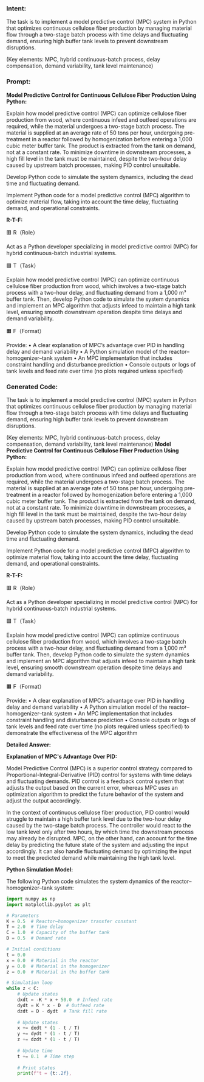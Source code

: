 ### Intent:
The task is to implement a model predictive control (MPC) system in Python that optimizes continuous cellulose fiber production by managing material flow through a two-stage batch process with time delays and fluctuating demand, ensuring high buffer tank levels to prevent downstream disruptions.  

(Key elements: MPC, hybrid continuous-batch process, delay compensation, demand variability, tank level maintenance)

### Prompt:
**Model Predictive Control for Continuous Cellulose Fiber Production Using Python:**

Explain how model predictive control (MPC) can optimize cellulose fiber production from wood, where continuous infeed and outfeed operations are required, while the material undergoes a two-stage batch process. The material is supplied at an average rate of 50 tons per hour, undergoing pre-treatment in a reactor followed by homogenization before entering a 1,000 cubic meter buffer tank. The product is extracted from the tank on demand, not at a constant rate. To minimize downtime in downstream processes, a high fill level in the tank must be maintained, despite the two-hour delay caused by upstream batch processes, making PID control unsuitable.

Develop Python code to simulate the system dynamics, including the dead time and fluctuating demand.

Implement Python code for a model predictive control (MPC) algorithm to optimize material flow, taking into account the time delay, fluctuating demand, and operational constraints.

**R-T-F:**

🟥 R（Role）

Act as a Python developer specializing in model predictive control (MPC) for hybrid continuous-batch industrial systems.

🟩 T（Task）

Explain how model predictive control (MPC) can optimize continuous cellulose fiber production from wood, which involves a two-stage batch process with a two-hour delay, and fluctuating demand from a 1,000 m³ buffer tank. Then, develop Python code to simulate the system dynamics and implement an MPC algorithm that adjusts infeed to maintain a high tank level, ensuring smooth downstream operation despite time delays and demand variability.

🟧 F（Format）

Provide:
	•	A clear explanation of MPC’s advantage over PID in handling delay and demand variability
	•	A Python simulation model of the reactor–homogenizer–tank system
	•	An MPC implementation that includes constraint handling and disturbance prediction
	•	Console outputs or logs of tank levels and feed rate over time (no plots required unless specified)

### Generated Code:
The task is to implement a model predictive control (MPC) system in Python that optimizes continuous cellulose fiber production by managing material flow through a two-stage batch process with time delays and fluctuating demand, ensuring high buffer tank levels to prevent downstream disruptions.  

(Key elements: MPC, hybrid continuous-batch process, delay compensation, demand variability, tank level maintenance)
**Model Predictive Control for Continuous Cellulose Fiber Production Using Python:**

Explain how model predictive control (MPC) can optimize cellulose fiber production from wood, where continuous infeed and outfeed operations are required, while the material undergoes a two-stage batch process. The material is supplied at an average rate of 50 tons per hour, undergoing pre-treatment in a reactor followed by homogenization before entering a 1,000 cubic meter buffer tank. The product is extracted from the tank on demand, not at a constant rate. To minimize downtime in downstream processes, a high fill level in the tank must be maintained, despite the two-hour delay caused by upstream batch processes, making PID control unsuitable.

Develop Python code to simulate the system dynamics, including the dead time and fluctuating demand.

Implement Python code for a model predictive control (MPC) algorithm to optimize material flow, taking into account the time delay, fluctuating demand, and operational constraints.

**R-T-F:**

🟥 R（Role）

Act as a Python developer specializing in model predictive control (MPC) for hybrid continuous-batch industrial systems.

🟩 T（Task）

Explain how model predictive control (MPC) can optimize continuous cellulose fiber production from wood, which involves a two-stage batch process with a two-hour delay, and fluctuating demand from a 1,000 m³ buffer tank. Then, develop Python code to simulate the system dynamics and implement an MPC algorithm that adjusts infeed to maintain a high tank level, ensuring smooth downstream operation despite time delays and demand variability.

🟧 F（Format）

Provide:
	•	A clear explanation of MPC’s advantage over PID in handling delay and demand variability
	•	A Python simulation model of the reactor–homogenizer–tank system
	•	An MPC implementation that includes constraint handling and disturbance prediction
	•	Console outputs or logs of tank levels and feed rate over time (no plots required unless specified) to demonstrate the effectiveness of the MPC algorithm

**Detailed Answer:**

**Explanation of MPC's Advantage Over PID:**

Model Predictive Control (MPC) is a superior control strategy compared to Proportional-Integral-Derivative (PID) control for systems with time delays and fluctuating demands. PID control is a feedback control system that adjusts the output based on the current error, whereas MPC uses an optimization algorithm to predict the future behavior of the system and adjust the output accordingly.

In the context of continuous cellulose fiber production, PID control would struggle to maintain a high buffer tank level due to the two-hour delay caused by the two-stage batch process. The controller would react to the low tank level only after two hours, by which time the downstream process may already be disrupted. MPC, on the other hand, can account for the time delay by predicting the future state of the system and adjusting the input accordingly. It can also handle fluctuating demand by optimizing the input to meet the predicted demand while maintaining the high tank level.

**Python Simulation Model:**

The following Python code simulates the system dynamics of the reactor–homogenizer–tank system:

```python
import numpy as np
import matplotlib.pyplot as plt

# Parameters
K = 0.5  # Reactor–homogenizer transfer constant
T = 2.0  # Time delay
C = 1.0  # Capacity of the buffer tank
D = 0.5  # Demand rate

# Initial conditions
t = 0.0
x = 0.0  # Material in the reactor
y = 0.0  # Material in the homogenizer
z = 0.0  # Material in the buffer tank

# Simulation loop
while z < C:
    # Update states
    dxdt = -K * x + 50.0  # Infeed rate
    dydt = K * x - D  # Outfeed rate
    dzdt = D - dydt  # Tank fill rate
    
    # Update states
    x += dxdt * (1 - t / T)
    y += dydt * (1 - t / T)
    z += dzdt * (1 - t / T)
    
    # Update time
    t += 0.1  # Time step
    
    # Print states
    print(f"t = {t:.2f},
